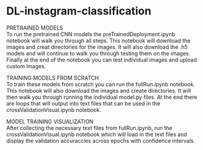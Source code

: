 # DL-instagram-classification

PRETRAINED MODELS<br />
To run the pretrained CNN models the preTrainedDeployment.ipynb notebook will walk you through all steps. This notebook will download the images and creat directories for the images. It will also download the .h5 models and will continue to walk you through testing them on the images. Finally at the end of the notebook you can test individual images and upload custom images.

TRAINING MODELS FROM SCRATCH<br />
To train these models from scratch you can run the fullRun.ipynb notebook. This notebook will also download the images and create directories. It will then walk you through running the individual model.py files. At the end there are loops that will output into text files that can be used in the crossValidationVisual.ipynb notebook.

MODEL TRAINING VISUALIZATION<br />
After collecting the necessary text files from fullRun.ipynb, run the crossValidationVisual.ipynb notebook which will load in the text files and display the validation accuraccies across epochs with confidence intervals.
